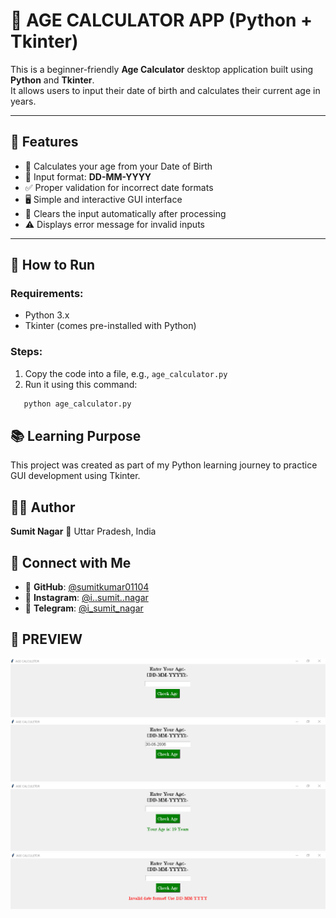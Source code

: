 # 🧮 AGE CALCULATOR APP (Python + Tkinter)

This is a beginner-friendly **Age Calculator** desktop application built using **Python** and **Tkinter**.  
It allows users to input their date of birth and calculates their current age in years.

---

## 📌 Features

- 🔢 Calculates your age from your Date of Birth
- 📆 Input format: **DD-MM-YYYY**
- ✅ Proper validation for incorrect date formats
- 🖥️ Simple and interactive GUI interface
- 🔄 Clears the input automatically after processing
- ⚠️ Displays error message for invalid inputs

---

## 🚀 How to Run

### Requirements:
- Python 3.x  
- Tkinter (comes pre-installed with Python)

### Steps:
1. Copy the code into a file, e.g., `age_calculator.py`
2. Run it using this command:

```bash
   python age_calculator.py

```
## 📚 Learning Purpose
This project was created as part of my Python learning journey to practice GUI development using Tkinter.

## 👨‍💻 Author
**Sumit Nagar**
📍 Uttar Pradesh, India

## 🤝 Connect with Me
- 💼 **GitHub**: [@sumitkumar01104](https://github.com/sumitkumar01104)
- 📸 **Instagram**: [@i..sumit..nagar](https://www.instagram.com/i._.sumit._.nagar?igsh=MW95OHE3aW1maWR3bQ==)
- 💬 **Telegram**: [@i_sumit_nagar](https://t.me/Sumitkumarha386)

## 📸 PREVIEW
![MAIN_PAGE](https://github.com/sumitkumar01104/Age-Calculator-App/blob/main/MAIN_PAGE.PNG)
![ENTER_DOB](https://github.com/sumitkumar01104/Age-Calculator-App/blob/main/ENTER_DOB.png)
![CHECK_AGE](https://github.com/sumitkumar01104/Age-Calculator-App/blob/main/CHECK_AGE.png)
![INVALID_ERROR](https://github.com/sumitkumar01104/Age-Calculator-App/blob/main/INVALID_ERROR.png)




